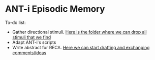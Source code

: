 # ANT-i Episodic Memory

To-do list:
- Gather directional stimuli. [Here is the folder where we can drop all stimuli that we find](https://drive.google.com/drive/folders/16j0Bs7sstCzpJgVmxZKLJM82uqa-75ZA?usp=sharing)
- Adapt ANT-i's scripts
- Write abstract for RECA. [Here we can start drafting and exchanging comments/ideas](https://docs.google.com/document/d/1auwOmXaAm5oqvEHkhaHw9XpigcivIs4ehK1vRtk01To/edit?usp=sharing)
